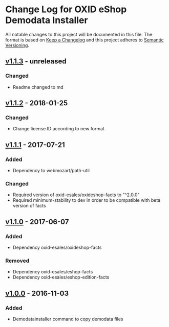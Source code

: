 # Change Log for OXID eShop Demodata Installer

All notable changes to this project will be documented in this file.
The format is based on [Keep a Changelog](http://keepachangelog.com/)
and this project adheres to [Semantic Versioning](http://semver.org/).

## [v1.1.3] - unreleased

### Changed
- Readme changed to md

## [v1.1.2] - 2018-01-25

### Changed 
- Change license ID according to new format

## [v1.1.1] - 2017-07-21

### Added
- Dependency to webmozart/path-util

### Changed
- Required version of oxid-esales/oxideshop-facts to "^2.0.0"
- Required minimum-stability to dev in order to be compatible with beta version of facts

## [v1.1.0] - 2017-06-07

### Added
- Dependency oxid-esales/oxideshop-facts

### Removed
- Dependency oxid-esales/eshop-facts
- Dependency oxid-esales/eshop-edition-facts

## [v1.0.0] - 2016-11-03

### Added
- Demodatainstaller command to copy demodata files

[v1.1.3]: https://github.com/OXID-eSales/oxideshop-demodata-installer/compare/v1.1.2....v1.1.3
[v1.1.2]: https://github.com/OXID-eSales/oxideshop-demodata-installer/compare/v1.1.1....v1.1.2
[v1.1.1]: https://github.com/OXID-eSales/oxideshop-demodata-installer/compare/v1.1.0....v1.1.1
[v1.1.0]: https://github.com/OXID-eSales/oxideshop-demodata-installer/compare/v1.0.0....v1.1.0
[v1.0.0]: https://github.com/OXID-eSales/oxideshop-demodata-installer/compare/v1.0.0....v1.0.0
